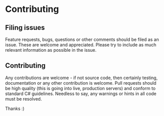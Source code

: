 # Contributing

## Filing issues

Feature requests, bugs, questions or other comments should be filed as an issue. These are welcome and appreciated.
Please try to include as much relevant information as possible in the issue.

## Contributing

Any contributions are welcome - if not source code, then certainly testing, documentation or any other contribution is welcome.
Pull requests should be high quality (this is going into live, production servers) and conform to standard C# guidelines.
Needless to say, any warnings or hints in all code must be resolved.

Thanks :)
